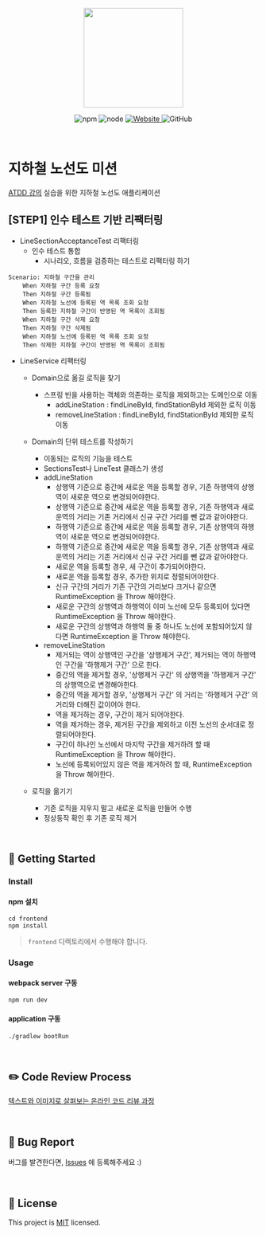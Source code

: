 <p align="center">
    <img width="200px;" src="https://raw.githubusercontent.com/woowacourse/atdd-subway-admin-frontend/master/images/main_logo.png"/>
</p>
<p align="center">
  <img alt="npm" src="https://img.shields.io/badge/npm-%3E%3D%205.5.0-blue">
  <img alt="node" src="https://img.shields.io/badge/node-%3E%3D%209.3.0-blue">
  <a href="https://edu.nextstep.camp/c/R89PYi5H" alt="nextstep atdd">
    <img alt="Website" src="https://img.shields.io/website?url=https%3A%2F%2Fedu.nextstep.camp%2Fc%2FR89PYi5H">
  </a>
  <img alt="GitHub" src="https://img.shields.io/github/license/next-step/atdd-subway-service">
</p>

<br>

# 지하철 노선도 미션
[ATDD 강의](https://edu.nextstep.camp/c/R89PYi5H) 실습을 위한 지하철 노선도 애플리케이션

## [STEP1] 인수 테스트 기반 리팩터링
* LineSectionAcceptanceTest 리팩터링
  * 인수 테스트 통합 
    * 시나리오, 흐름을 검증하는 테스트로 리팩터링 하기
```
Scenario: 지하철 구간을 관리
    When 지하철 구간 등록 요청
    Then 지하철 구간 등록됨
    When 지하철 노선에 등록된 역 목록 조회 요청
    Then 등록한 지하철 구간이 반영된 역 목록이 조회됨
    When 지하철 구간 삭제 요청
    Then 지하철 구간 삭제됨
    When 지하철 노선에 등록된 역 목록 조회 요청
    Then 삭제한 지하철 구간이 반영된 역 목록이 조회됨
```

* LineService 리팩터링
  * Domain으로 옮길 로직을 찾기 
    * 스프링 빈을 사용하는 객체와 의존하는 로직을 제외하고는 도메인으로 이동
      * addLineStation : findLineById, findStationById 제외한 로직 이동
      * removeLineStation : findLineById, findStationById 제외한 로직 이동
      
  * Domain의 단위 테스트를 작성하기 
    * 이동되는 로직의 기능을 테스트
    * SectionsTest나 LineTest 클래스가 생성
    * addLineStation
      * 상행역 기준으로 중간에 새로운 역을 등록할 경우, 기존 하행역의 상행역이 새로운 역으로 변경되어야한다.
      * 상행역 기준으로 중간에 새로운 역을 등록할 경우, 기존 하행역과 새로운역의 거리는 기존 거리에서 신규 구간 거리를 뺀 값과 같아야한다.
      * 하행역 기준으로 중간에 새로운 역을 등록할 경우, 기존 상행역의 하행역이 새로운 역으로 변경되어야한다.
      * 하행역 기준으로 중간에 새로운 역을 등록할 경우, 기존 상행역과 새로운역의 거리는 기존 거리에서 신규 구간 거리를 뺀 값과 같아야한다.      
      * 새로운 역을 등록할 경우, 새 구간이 추가되어야한다.
      * 새로운 역을 등록할 경우, 추가한 위치로 정렬되어야한다.
      * 신규 구간의 거리가 기존 구간의 거리보다 크거나 같으면 RuntimeException 을 Throw 해야한다.
      * 새로운 구간의 상행역과 하행역이 이미 노선에 모두 등록되어 있다면 RuntimeException 을 Throw 해야한다.
      * 새로운 구간의 상행역과 하행역 둘 중 하나도 노선에 포함되어있지 않다면 RuntimeException 을 Throw 해야한다.
    * removeLineStation
      * 제거되는 역이 상행역인 구간을 '상행제거 구간', 제거되는 역이 하행역인 구간을 '하행제거 구간' 으로 한다.
      * 중간의 역을 제거할 경우, '상행제거 구간' 의 상행역을 '하행제거 구간' 의 상행역으로 변경해야한다.
      * 중간의 역을 제거할 경우, '상행제거 구간' 의 거리는 '하행제거 구간' 의 거리와 더해진 값이어야 한다.
      * 역을 제거하는 경우, 구간이 제거 되어야한다.
      * 역을 제거하는 경우, 제거된 구간을 제외하고 이전 노선의 순서대로 정렬되어야한다. 
      * 구간이 하나인 노선에서 마지막 구간을 제거하려 할 때 RuntimeException 을 Throw 해야한다.
      * 노선에 등록되어있지 않은 역을 제거하려 할 때, RuntimeException 을 Throw 해야한다.
    
  * 로직을 옮기기 
    * 기존 로직을 지우지 말고 새로운 로직을 만들어 수행 
    * 정상동작 확인 후 기존 로직 제거

<br>

## 🚀 Getting Started

### Install
#### npm 설치
```
cd frontend
npm install
```
> `frontend` 디렉토리에서 수행해야 합니다.

### Usage
#### webpack server 구동
```
npm run dev
```
#### application 구동
```
./gradlew bootRun
```
<br>

## ✏️ Code Review Process
[텍스트와 이미지로 살펴보는 온라인 코드 리뷰 과정](https://github.com/next-step/nextstep-docs/tree/master/codereview)

<br>

## 🐞 Bug Report

버그를 발견한다면, [Issues](https://github.com/next-step/atdd-subway-service/issues) 에 등록해주세요 :)

<br>

## 📝 License

This project is [MIT](https://github.com/next-step/atdd-subway-service/blob/master/LICENSE.md) licensed.
